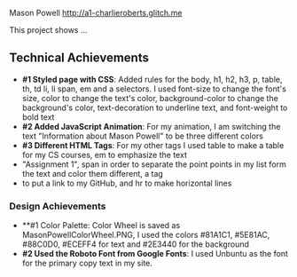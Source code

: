 Mason Powell
http://a1-charlieroberts.glitch.me

This project shows ...

## Technical Achievements
- **#1 Styled page with CSS**: Added rules for the body, h1, h2, h3, p, table, th, td li, li span, em and a selectors. I 
used font-size to change the font's size, color to change the text's color, background-color to change the 
background's color, text-decoration to underline text, and font-weight to bold text
- **#2 Added JavaScript Animation**: For my animation, I am switching the text "Information about Mason Powell" to be
three different colors 
- **#3 Different HTML Tags**: For my other tags I used table to make a table for my CS courses, em to emphasize the text
- "Assignment 1", span in order to separate the point points in my list form the text and color them different, a tag
- to put a link to my GitHub, and hr to make horizontal lines 

### Design Achievements
- **#1 Color Palette: Color Wheel is saved as MasonPowellColorWheel.PNG, I used the colors #81A1C1, #5E81AC, #88C0D0,
#ECEFF4 for text and #2E3440 for the background
- **#2 Used the Roboto Font from Google Fonts**: I used Unbuntu as the font for the primary copy text in my site.
